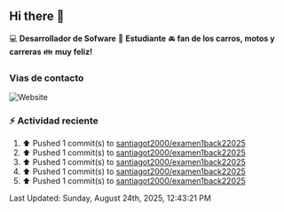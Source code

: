 ## Hi there 👋

:computer: **Desarrollador de Sofware**
:pencil: **Estudiante**
:oncoming_automobile: **fan de los carros, motos y carreras**
:family: **muy feliz!**

### Vias de contacto
![Website](https://img.shields.io/website?url=https%3A%2F%2Fgithub.com%2Fsantiagot2000)

### :zap: Actividad reciente
<!--RECENT_ACTIVITY:start-->
1. ⬆️ Pushed 1 commit(s) to [santiagot2000/examen1back22025](https://github.com/santiagot2000/examen1back22025)<br>
2. ⬆️ Pushed 1 commit(s) to [santiagot2000/examen1back22025](https://github.com/santiagot2000/examen1back22025)<br>
3. ⬆️ Pushed 1 commit(s) to [santiagot2000/examen1back22025](https://github.com/santiagot2000/examen1back22025)<br>
4. ⬆️ Pushed 1 commit(s) to [santiagot2000/examen1back22025](https://github.com/santiagot2000/examen1back22025)<br>
5. ⬆️ Pushed 1 commit(s) to [santiagot2000/examen1back22025](https://github.com/santiagot2000/examen1back22025)<br>
<!--RECENT_ACTIVITY:end-->
<!--RECENT_ACTIVITY:last_update-->
Last Updated: Sunday, August 24th, 2025, 12:43:21 PM
<!--RECENT_ACTIVITY:last_update_end-->
